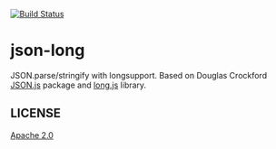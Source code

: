 [![Build Status](https://travis-ci.org/unscrambl/json-long.svg?branch=master)](https://travis-ci.org/unscrambl/json-long)

# json-long

JSON.parse/stringify with longsupport. Based on Douglas Crockford [JSON.js](https://github.com/douglascrockford/JSON-js) package and [long.js](https://github.com/dcodeIO/long.js) library.

## LICENSE
[Apache 2.0](https://github.com/unscrambl/browser-driver-installer/blob/master/LICENSE)
